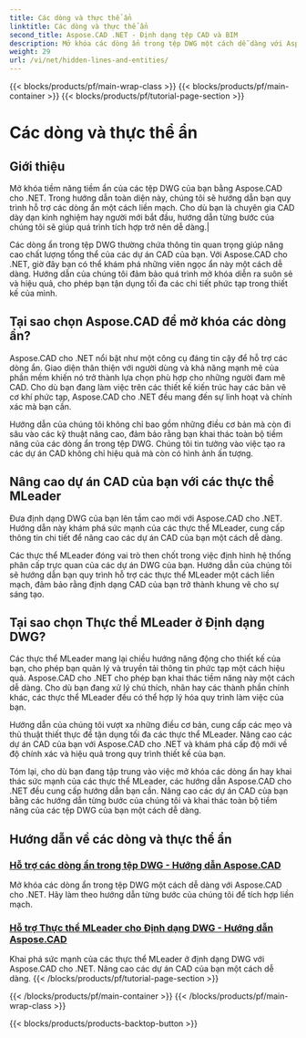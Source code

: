 ```yaml
---
title: Các dòng và thực thể ẩn
linktitle: Các dòng và thực thể ẩn
second_title: Aspose.CAD .NET - Định dạng tệp CAD và BIM
description: Mở khóa các dòng ẩn trong tệp DWG một cách dễ dàng với Aspose.CAD cho .NET. Nâng cao dự án CAD của bạn với hướng dẫn từng bước của chúng tôi.
weight: 29
url: /vi/net/hidden-lines-and-entities/
---
```


{{< blocks/products/pf/main-wrap-class >}}
{{< blocks/products/pf/main-container >}}
{{< blocks/products/pf/tutorial-page-section >}}

# Các dòng và thực thể ẩn



## Giới thiệu

 Mở khóa tiềm năng tiềm ẩn của các tệp DWG của bạn bằng Aspose.CAD cho .NET. Trong hướng dẫn toàn diện này, chúng tôi sẽ hướng dẫn bạn quy trình hỗ trợ các dòng ẩn một cách liền mạch. Cho dù bạn là chuyên gia CAD dày dạn kinh nghiệm hay người mới bắt đầu, hướng dẫn từng bước của chúng tôi sẽ giúp quá trình tích hợp trở nên dễ dàng.|

Các dòng ẩn trong tệp DWG thường chứa thông tin quan trọng giúp nâng cao chất lượng tổng thể của các dự án CAD của bạn. Với Aspose.CAD cho .NET, giờ đây bạn có thể khám phá những viên ngọc ẩn này một cách dễ dàng. Hướng dẫn của chúng tôi đảm bảo quá trình mở khóa diễn ra suôn sẻ và hiệu quả, cho phép bạn tận dụng tối đa các chi tiết phức tạp trong thiết kế của mình.

## Tại sao chọn Aspose.CAD để mở khóa các dòng ẩn?

Aspose.CAD cho .NET nổi bật như một công cụ đáng tin cậy để hỗ trợ các dòng ẩn. Giao diện thân thiện với người dùng và khả năng mạnh mẽ của phần mềm khiến nó trở thành lựa chọn phù hợp cho những người đam mê CAD. Cho dù bạn đang làm việc trên các thiết kế kiến trúc hay các bản vẽ cơ khí phức tạp, Aspose.CAD cho .NET đều mang đến sự linh hoạt và chính xác mà bạn cần.

Hướng dẫn của chúng tôi không chỉ bao gồm những điều cơ bản mà còn đi sâu vào các kỹ thuật nâng cao, đảm bảo rằng bạn khai thác toàn bộ tiềm năng của các dòng ẩn trong tệp DWG. Chúng tôi tin tưởng vào việc tạo ra các dự án CAD không chỉ hiệu quả mà còn có hình ảnh ấn tượng.

## Nâng cao dự án CAD của bạn với các thực thể MLeader
Đưa định dạng DWG của bạn lên tầm cao mới với Aspose.CAD cho .NET. Hướng dẫn này khám phá sức mạnh của các thực thể MLeader, cung cấp thông tin chi tiết để nâng cao các dự án CAD của bạn một cách dễ dàng.


Các thực thể MLeader đóng vai trò then chốt trong việc định hình hệ thống phân cấp trực quan của các dự án DWG của bạn. Hướng dẫn của chúng tôi sẽ hướng dẫn bạn quy trình hỗ trợ các thực thể MLeader một cách liền mạch, đảm bảo rằng định dạng CAD của bạn trở thành khung vẽ cho sự sáng tạo.

## Tại sao chọn Thực thể MLeader ở Định dạng DWG?

Các thực thể MLeader mang lại chiều hướng năng động cho thiết kế của bạn, cho phép bạn quản lý và truyền tải thông tin phức tạp một cách hiệu quả. Aspose.CAD cho .NET cho phép bạn khai thác tiềm năng này một cách dễ dàng. Cho dù bạn đang xử lý chú thích, nhãn hay các thành phần chính khác, các thực thể MLeader đều có thể hợp lý hóa quy trình làm việc của bạn.

Hướng dẫn của chúng tôi vượt xa những điều cơ bản, cung cấp các mẹo và thủ thuật thiết thực để tận dụng tối đa các thực thể MLeader. Nâng cao các dự án CAD của bạn với Aspose.CAD cho .NET và khám phá cấp độ mới về độ chính xác và hiệu quả trong quy trình thiết kế của bạn.

Tóm lại, cho dù bạn đang tập trung vào việc mở khóa các dòng ẩn hay khai thác sức mạnh của các thực thể MLeader, các hướng dẫn Aspose.CAD cho .NET đều cung cấp hướng dẫn bạn cần. Nâng cao các dự án CAD của bạn bằng các hướng dẫn từng bước của chúng tôi và khai thác toàn bộ tiềm năng của các tệp DWG của bạn một cách dễ dàng.
## Hướng dẫn về các dòng và thực thể ẩn
### [Hỗ trợ các dòng ẩn trong tệp DWG - Hướng dẫn Aspose.CAD](./supporting-hidden-lines-in-dwg/)
Mở khóa các dòng ẩn trong tệp DWG một cách dễ dàng với Aspose.CAD cho .NET. Hãy làm theo hướng dẫn từng bước của chúng tôi để tích hợp liền mạch.
### [Hỗ trợ Thực thể MLeader cho Định dạng DWG - Hướng dẫn Aspose.CAD](./supporting-mleader-entity-for-dwg-format/)
Khai phá sức mạnh của các thực thể MLeader ở định dạng DWG với Aspose.CAD cho .NET. Nâng cao các dự án CAD của bạn một cách dễ dàng.
{{< /blocks/products/pf/tutorial-page-section >}}

{{< /blocks/products/pf/main-container >}}
{{< /blocks/products/pf/main-wrap-class >}}

{{< blocks/products/products-backtop-button >}}
